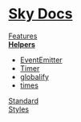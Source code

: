 <!--- This Helpers was auto-generated using "npx sky readme build" --> 

# [Sky Docs](/README.md)

[Features](../features/Features.md)   
**[Helpers](../helpers/Helpers.md)**   
* [EventEmitter](../helpers/EventEmitter/EventEmitter.md)
* [Timer](../helpers/Timer/Timer.md)
* [globalify](../helpers/globalify/globalify.md)
* [times](../helpers/times/times.md)
  
[Standard](../standard2/Standard.md)   
[Styles](../styles/Styles.md)   